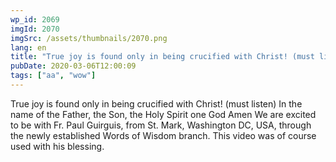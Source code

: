 ```yaml
---
wp_id: 2069
imgId: 2070
imgSrc: /assets/thumbnails/2070.png
lang: en
title: "True joy is found only in being crucified with Christ! (must listen)"
pubDate: 2020-03-06T12:00:09
tags: ["aa", "wow"]
---
```

<!-- page: 6 -->

<p>True joy is found only in being crucified with Christ! (must listen) In the name of the Father, the Son, the Holy Spirit one God Amen We are excited to be with Fr. Paul Guirguis, from St. Mark, Washington DC, USA, through the newly established Words of Wisdom branch. This video was of course used with his blessing.</p>
